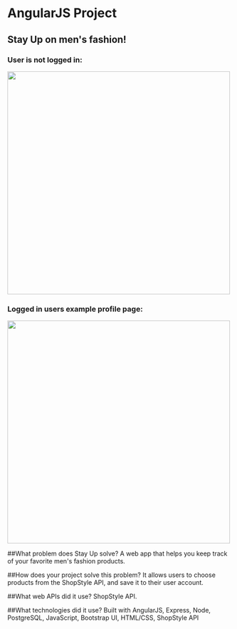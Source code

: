 # AngularJS Project

## Stay Up on men's fashion!

### User is not logged in:
<img src="http://i.giphy.com/l0MYuYNtZ9aKQwZr2.gif" height="500">

### Logged in users example profile page:
<img src="http://i.giphy.com/l0HlVAlAqSmF8mGOc.gif" height="500">


##What problem does Stay Up solve?
A web app that helps you keep track of your favorite men's fashion products.

##How does your project solve this problem?
It allows users to choose products from the ShopStyle API, and save it to their user account.

##What web APIs did it use?
ShopStyle API.

##What technologies did it use?
Built with AngularJS, Express, Node, PostgreSQL, JavaScript, Bootstrap UI, HTML/CSS, ShopStyle API
